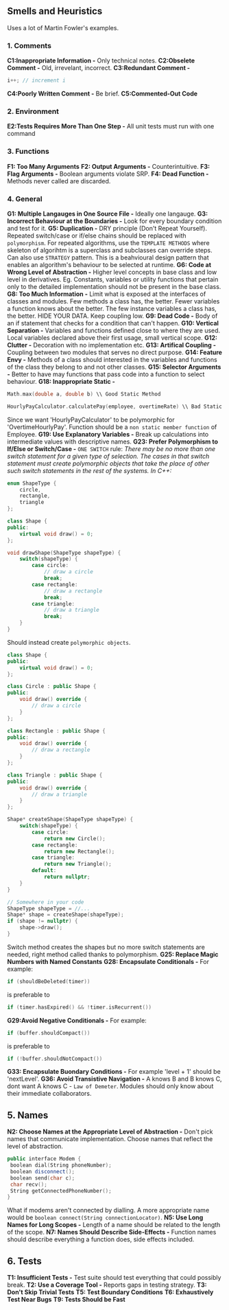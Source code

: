 ## Smells and Heuristics

Uses a lot of Martin Fowler's examples.

### 1. Comments
**C1:Inappropriate Information -** Only technical notes.
**C2:Obselete Comment -** Old, irrevelant, incorrect.
**C3:Redundant Comment -** 
```c++
i++; // increment i
```
**C4:Poorly Written Comment -** Be brief.
**C5:Commented-Out Code**

### 2. Environment
**E2:Tests Requires More Than One Step -** All unit tests must run with one command 

### 3. Functions
**F1: Too Many Arguments**
**F2: Output Arguments -** Counterintuitive.
**F3: Flag Arguments -** Boolean arguments violate SRP.
**F4: Dead Function -** Methods never called are discarded.

### 4. General
**G1: Multiple Langauges in One Source File -** Ideally one langauge.
**G3: Incorrect Behaviour at the Boundaries -** Look for every boundary condition and test for it.
**G5: Duplication -** DRY principle (Don't Repeat Yourself). Repeated switch/case or if/else chains should be replaced with `polymorphism`. For repeated algorithms, use the `TEMPLATE METHODS` where skeleton of algorihtm is a superclass and subclasses can override steps. Can also use `STRATEGY` pattern. This is a beahvioural design pattern that enables an algorithm's behaviour to be selected at runtime.
**G6: Code at Wrong Level of Abstraction -** Higher level concepts in base class and low level in derivatives. Eg. Constants, variables or utility functions that pertain only to the detailed implementation should not be present in the base class.
**G8: Too Much Information -** Limit what is exposed at the interfaces of classes and modules. Few methods a class has, the better. Fewer variables a function knows about the better. The few instance variables a class has, the better. HIDE YOUR DATA. Keep coupling low.
**G9: Dead Code -** Body of an if statement that checks for a condition that can't happen.
**G10: Vertical Separation -** Variables and functions defined close to where they are used. Local variables declared above their first usage, small vertical scope.
**G12: Clutter -** Decoration with no implementation etc.
**G13: Artifical Coupling -** Coupling between two modules that serves no direct purpose.
**G14: Feature Envy -** Methods of a class should interested in the variables and functions of the class they belong to and not other classes.
**G15: Selector Arguments -** Better to have may functions that pass code into a function to select behaviour.
**G18: Inappropriate Static -** 
```c++
Math.max(double a, double b) \\ Good Static Method

HourlyPayCalculator.calculatePay(employee, overtimeRate) \\ Bad Static Method
```
Since we want 'HourlyPayCalculator' to be polymorphic for 'OvertimeHourlyPay'. Function should be a `non static member function` of Employee.
**G19: Use Explanatory Variables -** Break up calculations into intermediate values with descriptive names.
**G23: Prefer Polymorphism to If/Else or Switch/Case -** `ONE SWITCH` rule: *There may be no more than one switch statement for a given type of selection. The cases in that switch statement must create polymorphic objects that take the place of other such switch statements in the rest of the systems.*
*In C++:*
```c++
enum ShapeType {
    circle,
    rectangle,
    triangle
};

class Shape {
public:
    virtual void draw() = 0;
};

void drawShape(ShapeType shapeType) {
    switch(shapeType) {
        case circle:
            // draw a circle
            break;
        case rectangle:
            // draw a rectangle
            break;
        case triangle:
            // draw a triangle
            break;
    }
}
```
Should instead create `polymorphic objects`.
```c++
class Shape {
public:
    virtual void draw() = 0;
};

class Circle : public Shape {
public:
    void draw() override {
        // draw a circle
    }
};

class Rectangle : public Shape {
public:
    void draw() override {
        // draw a rectangle
    }
};

class Triangle : public Shape {
public:
    void draw() override {
        // draw a triangle
    }
};

Shape* createShape(ShapeType shapeType) {
    switch(shapeType) {
        case circle:
            return new Circle();
        case rectangle:
            return new Rectangle();
        case triangle:
            return new Triangle();
        default:
            return nullptr;
    }
}

// Somewhere in your code
ShapeType shapeType = //...
Shape* shape = createShape(shapeType);
if (shape != nullptr) {
    shape->draw();
}
```
Switch method creates the shapes but no more switch statements are needed, right method called thanks to polymorphism.
**G25: Replace Magic Numbers with Named Constants**
**G28: Encapsulate Conditionals -**
For example:
```c++
if (shouldBeDeleted(timer))
```
is preferable to
```c++
if (timer.hasExpired() && !timer.isRecurrent())
```
**G29:Avoid Negative Conditionals -**
For example:
```c++
if (buffer.shouldCompact())
```
is preferable to
```c++
if (!buffer.shouldNotCompact())
```
**G33: Encapsulate Buondary Conditions -** For example 'level + 1' should be 'nextLevel'.
**G36: Avoid Transistive Navigation -** A knows B and B knows C, dont want A knows C - `Law of Demeter`. Modules should only know about their immediate collaborators.

## 5. Names
**N2: Choose Names at the Appropriate Level of Abstraction -** Don't pick names that communicate implementation. Choose names that reflect the level of abstraction.   
```c++
public interface Modem {
 boolean dial(String phoneNumber);
 boolean disconnect();
 boolean send(char c);
 char recv();
 String getConnectedPhoneNumber();
}
```
What if modems aren't connected by dialling. A more appropriate name would be `boolean connect(String connectionLocator)`.
**N5: Use Long Names for Long Scopes -** Length of a name should be related to the length of the scope.
**N7: Names Should Describe Side-Effects -** Function names should describe everything a function does, side effects included.

## 6. Tests
**T1: Insufficient Tests -** Test suite should test everything that could possibly break.
**T2: Use a Coverage Tool -** Reports gaps in testing strategy.
**T3: Don't Skip Trivial Tests**
**T5: Test Boundary Conditions**
**T6: Exhaustively Test Near Bugs**
**T9: Tests Should be Fast**
